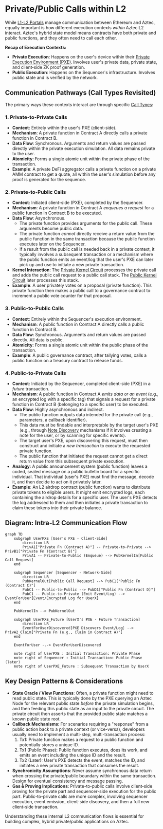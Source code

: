 # Private/Public Calls within L2

While [L1-L2 Portals](./L1L2Portals.md) manage communication between Ethereum and Aztec, equally important is how different execution contexts *within* Aztec L2 interact. Aztec's hybrid state model means contracts have both private and public functions, and they often need to call each other.

**Recap of Execution Contexts:**
*   **Private Execution**: Happens on the user's device within their [Private Execution Environment (PXE)](./../ExecutionEnvironment/PXE.md). Involves user's private data, private state, and client-side ZK proof generation.
*   **Public Execution**: Happens on the Sequencer's infrastructure. Involves public state and is verified by the network.

## Communication Pathways (Call Types Revisited)

The primary ways these contexts interact are through specific [Call Types](./../ContractCalls/CallTypes.md):

### 1. Private-to-Private Calls
*   **Context**: Entirely within the user's PXE (client-side).
*   **Mechanism**: A private function in Contract A directly calls a private function in Contract B.
*   **Data Flow**: Synchronous. Arguments and return values are passed directly within the private execution simulation. All data remains private to the user.
*   **Atomicity**: Forms a single atomic unit within the private phase of the transaction.
*   **Example**: A private DeFi aggregator calls a private function on a private AMM contract to get a quote, all within the user's simulation before any proof is generated for the sequence.

### 2. Private-to-Public Calls
*   **Context**: Initiated client-side (PXE), completed by the Sequencer.
*   **Mechanism**: A private function in Contract A *enqueues a request* for a public function in Contract B to be executed.
*   **Data Flow**: Asynchronous.
    *   The private function provides arguments for the public call. These arguments become public data.
    *   The private function *cannot* directly receive a return value from the public function in the same transaction because the public function executes later on the Sequencer.
    *   If a result from the public call is needed back in a private context, it typically involves a subsequent transaction or a mechanism where the public function emits an event/log that the user's PXE can later pick up and use to initiate a new private transaction.
*   **Kernel Interaction**: The [Private Kernel Circuit](./../TransactionsAndKernels/KernelCircuits.md) processes the private call and adds the public call request to a public call stack. The [Public Kernel Circuit](./../TransactionsAndKernels/KernelCircuits.md) later processes this stack.
*   **Example**: A user privately votes on a proposal (private function). This private function then makes a public call to a governance contract to increment a public vote counter for that proposal.

### 3. Public-to-Public Calls
*   **Context**: Entirely within the Sequencer's execution environment.
*   **Mechanism**: A public function in Contract A directly calls a public function in Contract B.
*   **Data Flow**: Synchronous. Arguments and return values are passed directly. All data is public.
*   **Atomicity**: Forms a single atomic unit within the public phase of the transaction.
*   **Example**: A public governance contract, after tallying votes, calls a public function on a treasury contract to release funds.

### 4. Public-to-Private Calls
*   **Context**: Initiated by the Sequencer, completed client-side (PXE) in a *future* transaction.
*   **Mechanism**: A public function in Contract A *emits data or an event* (e.g., an encrypted log with a specific tag) that signals a request for a private function in Contract B (belonging to a specific user) to be executed.
*   **Data Flow**: Highly asynchronous and indirect.
    *   The public function outputs data intended for the private call (e.g., parameters, a callback identifier).
    *   This data must be findable and interpretable by the target user's PXE (e.g., through [Note Discovery](./../NotesAndUTXOs/NoteDiscovery.md) mechanisms if it involves creating a note for the user, or by scanning for specific events).
    *   The target user's PXE, upon discovering this request, must then construct and initiate a *new transaction* to execute the requested private function.
    *   The public function that initiated the request cannot get a direct return value from this subsequent private execution.
*   **Analogy**: A public announcement system (public function) leaves a coded, sealed message on a public bulletin board for a specific individual. That individual (user's PXE) must find the message, decode it, and then decide to act on it privately later.
*   **Example**: An L2 airdrop contract (public function) wants to distribute private tokens to eligible users. It might emit encrypted logs, each containing the airdrop details for a specific user. The user's PXE detects the log addressed to them and then initiates a private transaction to claim these tokens into their private balance.

## Diagram: Intra-L2 Communication Flow

```mermaid
graph TD
    subgraph UserPXE [User's PXE - Client-Side]
        direction LR
        PrivA1["Private Fn (Contract A)"] -- Private-to-Private --> PrivB1["Private Fn (Contract B)"]
        PrivA1 -- Private-to-Public (Enqueue) --> PubKernelIn[Public Call Request]
    end

    subgraph Sequencer [Sequencer - Network-Side]
        direction LR
        PubKernelOut[Public Call Request] --> PubC1["Public Fn (Contract C)"]
        PubC1 -- Public-to-Public --> PubD1["Public Fn (Contract D)"]
        PubC1 -- Public-to-Private (Emit Event/Log) --> EventForUser[Event/Encrypted Log for UserX]
    end
    
    PubKernelIn --> PubKernelOut

    subgraph UserPXE_Future [UserX's PXE - Future Transaction]
        direction LR
        EventForUserDiscovered[PXE Discovers Event/Log] --> PrivA2_Claim["Private Fn (e.g., Claim in Contract A)"]
    end

    EventForUser -.-> EventForUserDiscovered

    note right of UserPXE : Initial Transaction: Private Phase
    note right of Sequencer : Initial Transaction: Public Phase (later)
    note right of UserPXE_Future : Subsequent Transaction by UserX
```

## Key Design Patterns & Considerations

*   **State Oracle / View Functions**: Often, a private function might need to read public state. This is typically done by the PXE querying an Aztec Node for the relevant public state *before* the private simulation begins, and then feeding this public state as an input to the private circuit. The private circuit then asserts that the provided public state matches a known public state root.
*   **Callback Mechanisms**: For scenarios requiring a "response" from a public action back to a private context (or vice-versa), developers usually need to implement a multi-step, multi-transaction process:
    1.  Tx1: Private function makes a request to a public function and potentially stores a unique ID.
    2.  Tx1 (Public Phase): Public function executes, does its work, and emits an event including the unique ID and the result.
    3.  Tx2 (Later): User's PXE detects the event, matches the ID, and initiates a new private transaction that consumes the result.
*   **Synchronicity Assumptions**: Never assume synchronous data return when crossing the private/public boundary within the same transaction. Design for eventual consistency and message passing.
*   **Gas & Proving Implications**: Private-to-public calls involve client-side proving for the private part and sequencer-side execution for the public part. Public-to-private calls are more complex, involving sequencer execution, event emission, client-side discovery, and then a full new client-side transaction.

Understanding these internal L2 communication flows is essential for building complex, hybrid private/public applications on Aztec. 